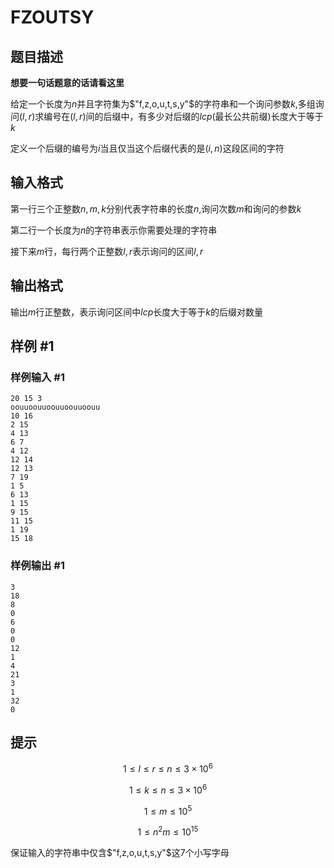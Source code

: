 # FZOUTSY

## 题目描述

**想要一句话题意的话请看这里**

给定一个长度为$n$并且字符集为$"f,z,o,u,t,s,y"$的字符串和一个询问参数$k$,多组询问$(l,r)$求编号在$(l,r)$间的后缀中，有多少对后缀的$lcp$(最长公共前缀)长度大于等于$k$

定义一个后缀的编号为$i$当且仅当这个后缀代表的是$(i,n)$这段区间的字符

## 输入格式

第一行三个正整数$n,m,k$分别代表字符串的长度$n$,询问次数$m$和询问的参数$k$

第二行一个长度为$n$的字符串表示你需要处理的字符串

接下来$m$行，每行两个正整数$l,r$表示询问的区间$l,r$

## 输出格式

输出$m$行正整数，表示询问区间中$lcp$长度大于等于$k$的后缀对数量

## 样例 #1

### 样例输入 #1
```
20 15 3
oouuoouuoouuoouuoouu
10 16
2 15
4 13
6 7
4 12
12 14
12 13
7 19
1 5
6 13
1 15
9 15
11 15
1 19
15 18
```

### 样例输出 #1

```
3
18
8
0
6
0
0
12
1
4
21
3
1
32
0
```

## 提示

$$1\leq l\leq r\leq n \leq 3×10^6$$

$$1\leq k \leq n \leq 3×10^6$$

$$1\leq m \leq 10^5$$

$$1 \leq n^2m \leq 10^{15}$$

保证输入的字符串中仅含$"f,z,o,u,t,s,y"$这7个小写字母
